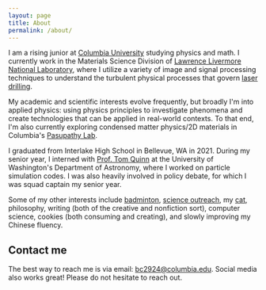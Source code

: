 ```yaml
---
layout: page
title: About
permalink: /about/
---
```


I am a rising junior at [Columbia University](https://columbia.edu) studying physics and math. I currently work in the Materials Science Division of [Lawrence Livermore National Laboratory](https://pls.llnl.gov/research-and-development/materials-science), where I utilize a variety of image and signal processing techniques to understand the turbulent physical processes that govern [laser drilling](https://en.wikipedia.org/wiki/Laser_drilling). 

My academic and scientific interests evolve frequently, but broadly I'm into applied physics: using physics principles to investigate phenomena and create technologies that can be applied in real-world contexts. To that end, I'm also currently exploring condensed matter physics/2D materials in Columbia's [Pasupathy Lab](https://anp-lab.physics.columbia.edu/).

I graduated from Interlake High School in Bellevue, WA in 2021. During my senior year, I interned with [Prof. Tom Quinn](https://nbody.shop/) at the University of Washington's Department of Astronomy, where I worked on particle simulation codes. I was also heavily involved in policy debate, for which I was squad captain my senior year.

Some of my other interests include [badminton](http://www.columbia.edu/cu/badminton/), [science outreach](https://www.thecolumbiasciencereview.com/), my [cat](https://www.instagram.com/r.omeow/?hl=en), philosophy, writing (both of the creative and nonfiction sort), computer science, cookies (both consuming and creating), and slowly improving my Chinese fluency.

## Contact me

The best way to reach me is via email: [bc2924@columbia.edu](mailto:bc2924@columbia.edu). Social media also works great! Please do not hesitate to reach out.

